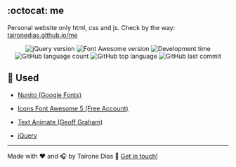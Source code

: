 ## :octocat: me
Personal website only html, css and js. Check by the way: [taironedias.github.io/me](https://taironedias.github.io/me/)

<p align="center">
<img alt="jQuery version" src="https://img.shields.io/badge/jQuery-v3.5.1-blue"> <img alt="Font Awesome version" src="https://img.shields.io/badge/Font%20Awesome-v5.13.0-brightgreen"> <img alt="Development time" src="https://img.shields.io/badge/development%20time-9hrs%2038mins-orange" /> <img alt="GitHub language count" src="https://img.shields.io/github/languages/count/taironedias/me"> <img alt="GitHub top language" src="https://img.shields.io/github/languages/top/taironedias/me"> <img alt="GitHub last commit" src="https://img.shields.io/github/last-commit/taironedias/me">
</p>

## :rocket: Used

- [Nunito (Google Fonts)](https://fonts.google.com/specimen/Nunito?query=nunito)

- [Icons Font Awesome 5 (Free Account)](https://fontawesome.com/icons?d=gallery)

- [Text Animate (Geoff Graham)](https://css-tricks.com/snippets/css/typewriter-effect/)

- [jQuery](https://jquery.com/)

---
Made with :heart: and :headphones: by Tairone Dias :wave: [Get in touch!](https://www.linkedin.com/in/tcdias/)
